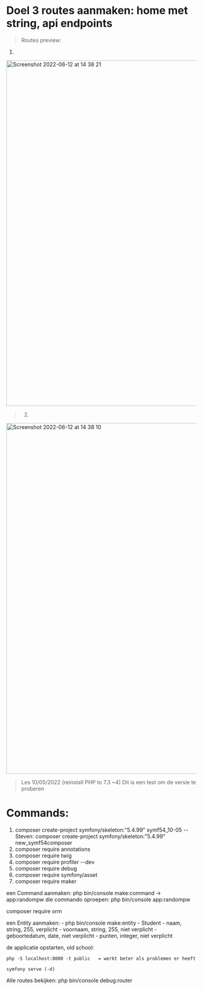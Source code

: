 # Doel 3 routes aanmaken: home met string, api endpoints

> Routes preview:
1)

<img width="914" alt="Screenshot 2022-06-12 at 14 38 21" src="https://user-images.githubusercontent.com/91531129/173233611-2c7de721-dbff-4c77-9ed5-c4470980b9da.png">

> 2)

<img width="927" alt="Screenshot 2022-06-12 at 14 38 10" src="https://user-images.githubusercontent.com/91531129/173233616-00b2eb6d-de87-4b6a-b068-3ab7886b43cc.png">


> Les 10/05/2022  (reinstall PHP to 7.3 ~4) Dit is een test om de versie te proberen
# Commands:
1) composer create-project symfony/skeleton:"5.4.99" symf54_10-05
    -- Steven: composer create-project symfony/skeleton:"5.4.99" new_symf54composer
2) composer require annotations 
3) composer require twig
4) composer require profiler --dev
5) composer require debug 
6) composer require symfony/asset 
7) composer require maker

een Command aanmaken: 
   php bin/console make:command -> app:randompw
die commando oproepen:
php bin/console app:randompw

composer require orm

een Entity aanmaken:
    - php bin/console make:entity 
    - Student 
    - naam, string, 255, verplicht
    - voornaam, string, 255, niet verplicht 
    - geboortedatum, date, niet verplicht
    - punten, integer, niet verplicht

de applicatie opstarten, old school:

    php -S localhost:8000 -t public   = werkt beter als problemen er heeft

    symfony serve (-d)


Alle routes bekijken: 
    php bin/console debug:router
